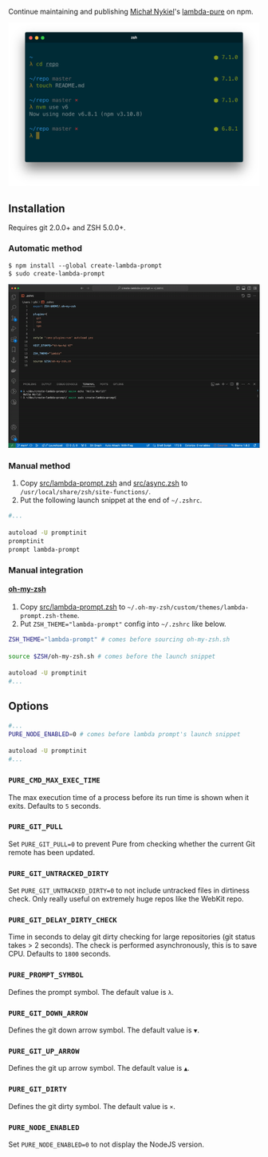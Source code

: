 Continue maintaining and publishing [Michał Nykiel](https://github.com/marszall87)'s [lambda-pure](https://github.com/marszall87/lambda-pure) on npm.

<img src="preview.png" width="864">

## Installation

Requires git 2.0.0+ and ZSH 5.0.0+.

### Automatic method

```console
$ npm install --global create-lambda-prompt
$ sudo create-lambda-prompt
```

<img src="installation.gif" width="864">

### Manual method

1. Copy [src/lambda-prompt.zsh](src/lambda-prompt.zsh) and [src/async.zsh](src/async.zsh) to `/usr/local/share/zsh/site-functions/`.
2. Put the following launch snippet at the end of `~/.zshrc`.

```sh
#...

autoload -U promptinit
promptinit
prompt lambda-prompt
```

### Manual integration

#### [oh-my-zsh](https://github.com/robbyrussell/oh-my-zsh)

1. Copy [src/lambda-prompt.zsh](src/lambda-prompt.zsh) to `~/.oh-my-zsh/custom/themes/lambda-prompt.zsh-theme`.
2. Put `ZSH_THEME="lambda-prompt"` config into `~/.zshrc` like below.

```sh
ZSH_THEME="lambda-prompt" # comes before sourcing oh-my-zsh.sh

source $ZSH/oh-my-zsh.sh # comes before the launch snippet

autoload -U promptinit
#...
```

## Options

```sh
#...
PURE_NODE_ENABLED=0 # comes before lambda prompt's launch snippet

autoload -U promptinit
#...
```

### `PURE_CMD_MAX_EXEC_TIME`

The max execution time of a process before its run time is shown when it exits. Defaults to `5` seconds.

### `PURE_GIT_PULL`

Set `PURE_GIT_PULL=0` to prevent Pure from checking whether the current Git remote has been updated.

### `PURE_GIT_UNTRACKED_DIRTY`

Set `PURE_GIT_UNTRACKED_DIRTY=0` to not include untracked files in dirtiness check. Only really useful on extremely huge repos like the WebKit repo.

### `PURE_GIT_DELAY_DIRTY_CHECK`

Time in seconds to delay git dirty checking for large repositories (git status takes > 2 seconds). The check is performed asynchronously, this is to save CPU. Defaults to `1800` seconds.

### `PURE_PROMPT_SYMBOL`

Defines the prompt symbol. The default value is `λ`.

### `PURE_GIT_DOWN_ARROW`

Defines the git down arrow symbol. The default value is `▼`.

### `PURE_GIT_UP_ARROW`

Defines the git up arrow symbol. The default value is `▲`.

### `PURE_GIT_DIRTY`

Defines the git dirty symbol. The default value is `×`.

### `PURE_NODE_ENABLED`

Set `PURE_NODE_ENABLED=0` to not display the NodeJS version.